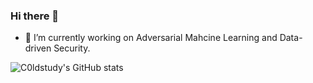 ### Hi there 👋

- 🔭 I’m currently working on Adversarial Mahcine Learning and Data-driven Security.

<!--
**C0ldstudy/C0ldstudy** is a ✨ _special_ ✨ repository because its `README.md` (this file) appears on your GitHub profile.

Here are some ideas to get you started:

- 🔭 I’m currently working on ...
- 🌱 I’m currently learning ...
- 👯 I’m looking to collaborate on ...
- 🤔 I’m looking for help with ...
- 💬 Ask me about ...
- 📫 How to reach me: ...
- 😄 Pronouns: ...
- ⚡ Fun fact: ...
-->

![C0ldstudy's GitHub stats](https://github-readme-stats.vercel.app/api?username=C0ldstudy&show_icons=true&theme=dracula)

